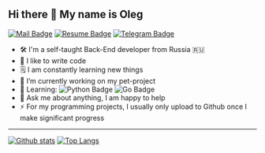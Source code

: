 ## Hi there 👋 My name is Oleg

[![Mail Badge](https://img.shields.io/badge/-job.rem1zoff@gmail.com-c0392b?style=flat&labelColor=c0392b&logo=gmail&logoColor=white)](mailto:job.rem1zoff@gmail.com)
[![Resume Badge](https://img.shields.io/badge/Resume-000?style=flat&logo=internetexplorer&link=https://olegremizoff.github.io/)](https://olegremizoff.github.io/)
[![Telegram Badge](https://img.shields.io/badge/-rem1zoff_oleg-blue?style=social&logo=telegram&link=https://t.me/rem1zoff_oleg)](https://t.me/rem1zoff_oleg) <p align='left'>

- :hammer_and_wrench: I'm a self-taught Back-End developer from Russia :ru:
- :muscle: I like to write code
- :spiral_notepad: I am constantly learning new things
- :telescope: I’m currently working on my pet-project
- :open_book: Learning: ![Python Badge](https://img.shields.io/badge/-Python-yellow?style=flat-circle&amp;logo=Python)&#160;![Go Badge](https://img.shields.io/badge/-Go-blue?style=flat-circle&;logo=Go)
- :speech_balloon: Ask me about anything, I am happy to help
- :zap: For my programming projects, I usually only upload to Github once I make significant progress
____


[![Github stats](https://github-readme-stats.vercel.app/api?username=OlegRemizoff&show_icons=true&include_all_commits=true)](https://github.com/OlegRemizoff/github-readme-stats)
[![Top Langs](https://github-readme-stats.vercel.app/api/top-langs/?username=OlegRemizoff&layout=compact)](https://github.com/OlegRemizoff/github-readme-stats)


